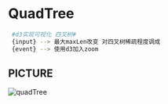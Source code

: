 # QuadTree
```bash
 #d3实现可视化 四叉树#
 {input} --> 最大maxLen改变 对四叉树稀疏程度调成
 {event} --> 使用d3加入zoom
```

## PICTURE
![quadTree](http://i2.bvimg.com/672616/664a06a1ede3c794.jpg)
